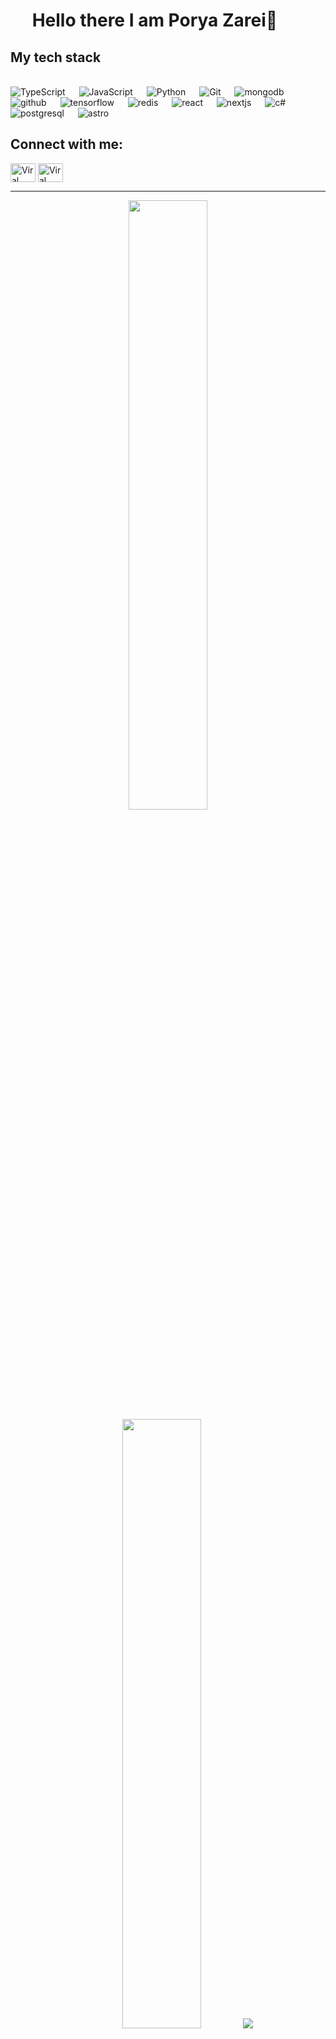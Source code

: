 # &emsp; Hello there I am Porya Zarei👋

## My tech stack
<br/>
<div align="left">
  <a> 
    <img style="display:initial;" alt="TypeScript" src="https://img.shields.io/badge/-TypeScript-blue?logo=Typescript&logoColor=black">
  </a> 
  &emsp;
  <a> 
     <img style="display:initial;" alt="JavaScript" src="https://img.shields.io/badge/JavaScript%20-%23F7DF1E.svg?logo=javascript&logoColor=black">
   </a>
  &emsp;
   <a>
    <img style="display:initial;" alt="Python" src="https://img.shields.io/badge/Python%20-%2314354C.svg?logo=python&logoColor=white">
  </a>
  &emsp;
  <a>
    <img style="display:initial;" alt="Git" src="https://img.shields.io/badge/-git-red?logo=git&logoColor=white"/>
  </a>
  &emsp;
  <a> 
     <img style="display:initial;" alt="mongodb" src="https://img.shields.io/badge/-mongoDb-green?logo=mongodb&logoColor=white">
   </a>
  &emsp;
  <a> 
    <img style="display:initial;" alt="github" src="https://img.shields.io/badge/-GitHub-black?logo=github&logoColor=white">
  </a>
  &emsp;
   <a>
    <img style="display:initial;" alt="tensorflow" src="https://img.shields.io/badge/-tensorflow-orange?logo=tensorflow&logoColor=white">
  </a>
  &emsp;
  <a>
    <img style="display:initial;" alt="redis" src="https://img.shields.io/badge/-redis-red?logo=redis&logoColor=white"/>
  </a>
  &emsp;
  <a>
    <img style="display:initial;" alt="react" src="https://img.shields.io/badge/-react-blue?logo=react&logoColor=white"/>
  </a>
  &emsp;
  <a>
    <img style="display:initial;" alt="nextjs" src="https://img.shields.io/badge/-nextjs-black?logo=vercel&logoColor=white"/>
  </a>
  &emsp;
  <a>
    <img style="display:initial;" alt="c#" src="https://img.shields.io/badge/Csharp-purple?logo=Csharp&logoColor=white"/>
  </a>
  &emsp;
  <a>
    <img style="display:initial;" alt="postgresql" src="https://img.shields.io/badge/-postgresql-blue?logo=postgresql&logoColor=white"/>
  </a>
  &emsp;
  <a>
    <img style="display:initial;" alt="astro" src="https://img.shields.io/badge/-astro-orange?logo=astro&logoColor=white"/>
  </a>
</div>


## Connect with me:
<p align="left">
  <a href="https://www.linkedin.com/in/porya-zarei/" target="blank"><img style="display:initial;" align="center"
      src="https://raw.githubusercontent.com/rahuldkjain/github-profile-readme-generator/master/src/images/icons/Social/linked-in-alt.svg"
      alt="Viral Bhadeshiya" height="30" width="40" /></a>
  <a href="https://www.instagram.com/porya._.za/" target="blank"><img style="display:initial;" align="center"
      src="https://raw.githubusercontent.com/rahuldkjain/github-profile-readme-generator/master/src/images/icons/Social/instagram.svg"
      alt="Viral Bhadeshiya" height="30" width="40" /></a>
</p>

-----
<p align="center">
  <img style="display:initial;" height="50%" width="auto" src ="https://github-readme-stats.vercel.app/api?username=porya-zarei&show_icons=true&count_private=true&theme=darcula&hide_border=true&hide=issues,contribs&bg_color=00000000">
  <img style="display:initial;" height="50%" width="auto" src ="https://github-readme-stats.vercel.app/api/top-langs/?username=porya-zarei&layout=compact&hide_border=true&theme=darcula&bg_color=00000000&langs_count=6&hide=jupyter%20notebook,tex,css,php">
  <img style="display:initial;" src ="https://github-readme-streak-stats.herokuapp.com?user=aveek-saha&theme=darcula&hide_border=true&background=FFFFFF00">
  <br>
  <br>
</p>
